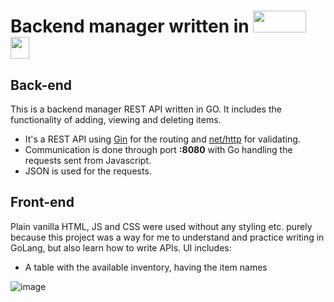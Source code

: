 # Backend manager written in <img src="https://user-images.githubusercontent.com/101106849/192489171-0445c9b5-8aa4-4b72-828f-793232d02cfd.png" width="85" height="35" /> <img src="https://user-images.githubusercontent.com/101106849/192488357-bb6df28e-5e63-426a-9ea6-54a03a28fc6a.png" width="30" height="35" />

## Back-end
This is a backend manager REST API written in GO. It includes the functionality of adding, viewing and deleting items.

- It's a REST API using [Gin](https://pkg.go.dev/github.com/gin-gonic/gin@v1.8.1) for the routing and [net/http](https://pkg.go.dev/net/http) for validating. 
- Communication is done through port **:8080** with Go handling the requests sent from Javascript.
- JSON is used for the requests.

## Front-end
Plain vanilla HTML, JS and CSS were used without any styling etc. purely because this project was a way for me to understand and practice writing in GoLang, but also learn how to write APIs.
UI includes:

- A table with the available inventory, having the item names 

![image](https://user-images.githubusercontent.com/101106849/192492484-187f769c-d11c-4bec-ba47-5ac27667f6c6.png)

